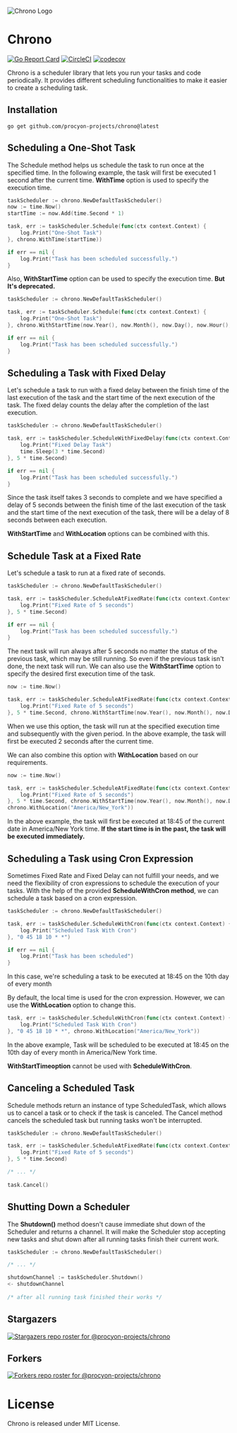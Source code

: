 ![Chrono Logo](https://user-images.githubusercontent.com/5354910/196008920-1ca88967-3d7d-449c-b165-fe38c5e1fb57.png)
# Chrono
[![Go Report Card](https://goreportcard.com/badge/github.com/procyon-projects/chrono)](https://goreportcard.com/report/github.com/procyon-projects/chrono)
[![CircleCI](https://dl.circleci.com/status-badge/img/gh/procyon-projects/chrono/tree/main.svg?style=svg)](https://dl.circleci.com/status-badge/redirect/gh/procyon-projects/chrono/tree/main)
[![codecov](https://codecov.io/gh/procyon-projects/chrono/branch/main/graph/badge.svg?token=OREV0YI8VU)](https://codecov.io/gh/procyon-projects/chrono)

Chrono is a scheduler library that lets you run your tasks and code periodically. It provides different scheduling functionalities to make it easier to create a scheduling task.

## Installation

```shell
go get github.com/procyon-projects/chrono@latest
```

## Scheduling a One-Shot Task
The Schedule method helps us schedule the task to run once at the specified time. In the following example, the task will first be executed 1 second after the current time.
**WithTime** option is used to specify the execution time.

```go
taskScheduler := chrono.NewDefaultTaskScheduler()
now := time.Now()
startTime := now.Add(time.Second * 1)

task, err := taskScheduler.Schedule(func(ctx context.Context) {
	log.Print("One-Shot Task")
}, chrono.WithTime(startTime))

if err == nil {
	log.Print("Task has been scheduled successfully.")
}
```

Also, **WithStartTime** option can be used to specify the execution time. **But It's deprecated.**

```go
taskScheduler := chrono.NewDefaultTaskScheduler()

task, err := taskScheduler.Schedule(func(ctx context.Context) {
	log.Print("One-Shot Task")
}, chrono.WithStartTime(now.Year(), now.Month(), now.Day(), now.Hour(), now.Minute(), now.Second()+1))

if err == nil {
	log.Print("Task has been scheduled successfully.")
}
```

## Scheduling a Task with Fixed Delay
Let's schedule a task to run with a fixed delay between the finish time of the last execution of the task and the start time of the next execution of the task.
The fixed delay counts the delay after the completion of the last execution.

```go
taskScheduler := chrono.NewDefaultTaskScheduler()

task, err := taskScheduler.ScheduleWithFixedDelay(func(ctx context.Context) {
	log.Print("Fixed Delay Task")
	time.Sleep(3 * time.Second)
}, 5 * time.Second)

if err == nil {
	log.Print("Task has been scheduled successfully.")
}
```

Since the task itself takes 3 seconds to complete and we have specified a delay of 5 seconds between the finish time of the last execution of the task and the start time of the next execution of the task, there will be a delay of 8 seconds between each execution.

**WithStartTime** and **WithLocation** options can be combined with this.

## Schedule Task at a Fixed Rate
Let's schedule a task to run at a fixed rate of seconds.

```go
taskScheduler := chrono.NewDefaultTaskScheduler()

task, err := taskScheduler.ScheduleAtFixedRate(func(ctx context.Context) {
	log.Print("Fixed Rate of 5 seconds")
}, 5 * time.Second)

if err == nil {
	log.Print("Task has been scheduled successfully.")
}
```

The next task will run always after 5 seconds no matter the status of the previous task, which may be still running. So even if the previous task isn't done, the next task will run.
We can also use the **WithStartTime** option to specify the desired first execution time of the task.

```go
now := time.Now()

task, err := taskScheduler.ScheduleAtFixedRate(func(ctx context.Context) {
	log.Print("Fixed Rate of 5 seconds")
}, 5 * time.Second, chrono.WithStartTime(now.Year(), now.Month(), now.Day(), now.Hour(), now.Minute(), now.Second() + 2))
```

When we use this option, the task will run at the specified execution time and subsequently with the given period. In the above example, the task will first be executed 2 seconds after the current time.

We can also combine this option with **WithLocation** based on our requirements.

```go
now := time.Now()

task, err := taskScheduler.ScheduleAtFixedRate(func(ctx context.Context) {
	log.Print("Fixed Rate of 5 seconds")
}, 5 * time.Second, chrono.WithStartTime(now.Year(), now.Month(), now.Day(), 18, 45, 0),
chrono.WithLocation("America/New_York"))
```

In the above example, the task will first be executed at 18:45 of the current date in America/New York time.
**If the start time is in the past, the task will be executed immediately.**

## Scheduling a Task using Cron Expression
Sometimes Fixed Rate and Fixed Delay can not fulfill your needs, and we need the flexibility of cron expressions to schedule the execution of your tasks. With the help of the provided **ScheduleWithCron method**, we can schedule a task based on a cron expression.

```go
taskScheduler := chrono.NewDefaultTaskScheduler()

task, err := taskScheduler.ScheduleWithCron(func(ctx context.Context) {
	log.Print("Scheduled Task With Cron")
}, "0 45 18 10 * *")

if err == nil {
	log.Print("Task has been scheduled")
}
```

In this case, we're scheduling a task to be executed at 18:45  on the 10th day of every month

By default, the local time is used for the cron expression. However, we can use the **WithLocation** option to change this.

```go
task, err := taskScheduler.ScheduleWithCron(func(ctx context.Context) {
	log.Print("Scheduled Task With Cron")
}, "0 45 18 10 * *", chrono.WithLocation("America/New_York"))
```

In the above example, Task will be scheduled to be executed at 18:45 on the 10th day of every month in America/New York time.

**WithStartTimeoption** cannot be used with **ScheduleWithCron**.

## Canceling a Scheduled Task
Schedule methods return an instance of type ScheduledTask, which allows us to cancel a task or to check if the task is canceled. The Cancel method cancels the scheduled task but running tasks won't be interrupted.


```go
taskScheduler := chrono.NewDefaultTaskScheduler()

task, err := taskScheduler.ScheduleAtFixedRate(func(ctx context.Context) {
	log.Print("Fixed Rate of 5 seconds")
}, 5 * time.Second)

/* ... */
	
task.Cancel()
```

## Shutting Down a Scheduler
The **Shutdown()** method doesn't cause immediate shut down of the Scheduler and returns a channel. It will make the Scheduler stop accepting new tasks and shut down after all running tasks finish their current work.


```go
taskScheduler := chrono.NewDefaultTaskScheduler()

/* ... */

shutdownChannel := taskScheduler.Shutdown()
<- shutdownChannel
	
/* after all running task finished their works */
```

Stargazers
-----------
[![Stargazers repo roster for @procyon-projects/chrono](https://reporoster.com/stars/procyon-projects/chrono)](https://github.com/procyon-projects/chrono/stargazers)

Forkers
-----------
[![Forkers repo roster for @procyon-projects/chrono](https://reporoster.com/forks/procyon-projects/chrono)](https://github.com/procyon-projects/chrono/network/members)

# License
Chrono is released under MIT License.

